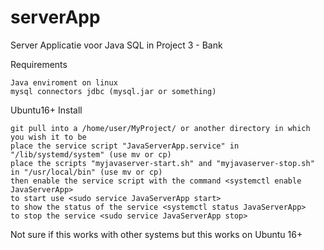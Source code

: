# serverApp
Server Applicatie voor Java SQL in Project 3 - Bank

Requirements

	Java enviroment on linux
	mysql connectors jdbc (mysql.jar or something)


Ubuntu16+ Install

	git pull into a /home/user/MyProject/ or another directory in which you wish it to be
	place the service script "JavaServerApp.service" in "/lib/systemd/system" (use mv or cp)
	place the scripts "myjavaserver-start.sh" and "myjavaserver-stop.sh" in "/usr/local/bin" (use mv or cp)
	then enable the service script with the command <systemctl enable JavaServerApp>	
	to start use <sudo service JavaServerApp start>	
	to show the status of the service <systemctl status JavaServerApp>	
	to stop the service <sudo service JavaServerApp stop>
	
Not sure if this works with other systems but this works on Ubuntu 16+

